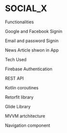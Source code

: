 # SOCIAL_X

Functionalities

Google and Facebook Signin

Email and password Signin

News Article shwon in App


Tech Used

Firebase Authentication

REST API

Kotlin coroutines

Retorfit library

Glide Library

MVVM artchitecture

Navigation component



